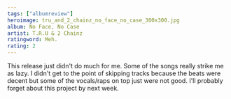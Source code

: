 ```yaml
---
tags: ["albumreview"]
heroimage: tru_and_2_chainz_no_face_no_case_300x300.jpg
album: No Face, No Case
artist: T.R.U & 2 Chainz
ratingword: Meh.
rating: 2
---
```


This release just didn't do much for me. Some of the songs really strike me as
lazy. I didn't get to the point of skipping tracks because the beats were decent
but some of the vocals/raps on top just were not good. I'll probably forget
about this project by next week.
